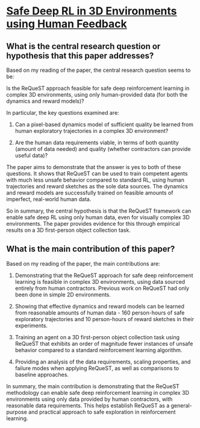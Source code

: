 # [Safe Deep RL in 3D Environments using Human Feedback](https://arxiv.org/abs/2201.08102v2)

## What is the central research question or hypothesis that this paper addresses?

 Based on my reading of the paper, the central research question seems to be:

Is the ReQueST approach feasible for safe deep reinforcement learning in complex 3D environments, using only human-provided data (for both the dynamics and reward models)?

In particular, the key questions examined are:

1) Can a pixel-based dynamics model of sufficient quality be learned from human exploratory trajectories in a complex 3D environment? 

2) Are the human data requirements viable, in terms of both quantity (amount of data needed) and quality (whether contractors can provide useful data)?

The paper aims to demonstrate that the answer is yes to both of these questions. It shows that ReQueST can be used to train competent agents with much less unsafe behavior compared to standard RL, using human trajectories and reward sketches as the sole data sources. The dynamics and reward models are successfully trained on feasible amounts of imperfect, real-world human data.

So in summary, the central hypothesis is that the ReQueST framework can enable safe deep RL using only human data, even for visually complex 3D environments. The paper provides evidence for this through empirical results on a 3D first-person object collection task.


## What is the main contribution of this paper?

 Based on my reading of the paper, the main contributions are:

1. Demonstrating that the ReQueST approach for safe deep reinforcement learning is feasible in complex 3D environments, using data sourced entirely from human contractors. Previous work on ReQueST had only been done in simple 2D environments.

2. Showing that effective dynamics and reward models can be learned from reasonable amounts of human data - 160 person-hours of safe exploratory trajectories and 10 person-hours of reward sketches in their experiments. 

3. Training an agent on a 3D first-person object collection task using ReQueST that exhibits an order of magnitude fewer instances of unsafe behavior compared to a standard reinforcement learning algorithm.

4. Providing an analysis of the data requirements, scaling properties, and failure modes when applying ReQueST, as well as comparisons to baseline approaches.

In summary, the main contribution is demonstrating that the ReQueST methodology can enable safe deep reinforcement learning in complex 3D environments using only data provided by human contractors, with reasonable data requirements. This helps establish ReQueST as a general-purpose and practical approach to safe exploration in reinforcement learning.
